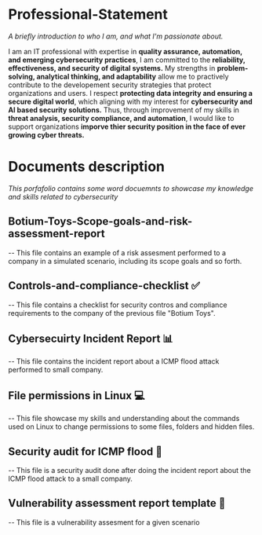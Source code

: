 # Professional-Statement
*A briefly introduction to who I am, and what I'm passionate about.*

I am an IT professional with expertise in **quality assurance, automation, and emerging cybersecurity practices**, I am committed to the **reliability, effectiveness, and security of digital systems.** My strengths in **problem-solving, analytical thinking, and adaptability** allow me to practively contribute to the developement security strategies that protect organizations and users. I respect **protecting data integrity and ensuring a secure digital world**, which aligning with my interest for **cybersecurity and AI based security solutions.** Thus, through improvement of my skills in **threat analysis, security compliance, and automation**, I would like to support organizations **imporve thier security position in the face of ever growing cyber threats.**

# Documents description
*This porfafolio contains some word docuemnts to showcase my knowledge and skills related to cybersecurity*
## Botium-Toys-Scope-goals-and-risk-assessment-report
-- This file contains an example of a risk assesment performed to a company in a simulated scenario, including its scope goals and so forth.

## Controls-and-compliance-checklist ✅
-- This file contains a checklist for security contros and compliance requirements to the company of the previous file "Botium Toys".

## Cybersecuirty Incident Report 📊
-- This file contains the incident report about a ICMP flood attack performed to small company.

## File permissions in Linux 💻
-- This file showcase my skills and understanding about the commands used on Linux to change permissions to some files, folders and hidden files. 

## Security audit for ICMP flood 📖
-- This file is a security audit done after doing the incident report about the ICMP flood attack to a small company. 

## Vulnerability assessment report template 🚧
-- This file is a vulnerability assesment for a given scenario
